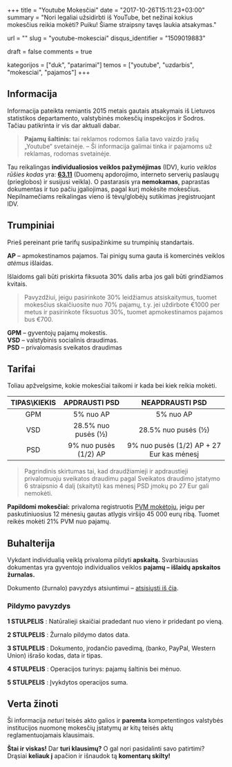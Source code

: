 +++
title 				= "Youtube Mokesčiai"
date 				= "2017-10-26T15:11:23+03:00"
summary 			= "Nori legaliai užsidirbti iš YouTube, bet nežinai kokius mokesčius reikia mokėti? Puiku! Šiame straipsny tavęs laukia atsakymas."

url					= ""
slug                = "youtube-mokesciai"
disqus_identifier   = "1509019883"

draft				= false
comments 			= true

kategorijos         = ["duk", "patarimai"]
temos      	        = ["youtube", "uzdarbis", "mokesciai", "pajamos"]
+++


## Informacija

Informacija pateikta remiantis 2015 metais gautais atsakymais iš Lietuvos statistikos departamento, valstybinės mokesčių inspekcijos ir Sodros. Tačiau patikrinta ir vis dar aktuali dabar.

> **Pajamų šaltinis:** tai reklamos rodomos šalia tavo vaizdo įrašų „Youtube“ svetainėje.
> – Ši informacija galimai tinka ir pajamoms už reklamas, rodomas svetainėje.

Tau reikalingas **individualiosios veiklos pažymėjimas** (IDV), kurio *veiklos rūšies kodas* yra: **[63.11][EVRK]** (Duomenų apdorojimo, interneto serverių paslaugų (prieglobos) ir susijusi veikla). O pastarasis yra **nemokamas**, paprastas dokumentas ir tuo pačiu įgaliojimas, pagal kurį mokėsite mokesčius. Nepilnamečiams reikalingas vieno iš tėvų/globėjų sutikimas įregistruojant IDV.


## Trumpiniai

Prieš pereinant prie tarifų susipažinkime su trumpinių standartais.

**AP** – apmokestinamos pajamos. Tai pinigų suma gauta iš komercinės veiklos *atėmus* išlaidas.

Išlaidoms gali būti priskirta fiksuota 30% dalis arba jos gali būti grindžiamos kvitais.

> Pavyzdžiui, jeigu pasirinkote 30% leidžiamus atsiskaitymus, tuomet mokesčius skaičiuosite nuo 70% pajamų, t.y. jei uždirbote €1000 per metus ir pasirinkote fiksuotus 30%, tuomet apmokestinamos pajamos bus €700.

**GPM** – gyventojų pajamų mokestis.  
**VSD** – valstybinis socialinis draudimas.  
**PSD** – privalomasis sveikatos draudimas



## Tarifai

Toliau apžvelgsime, kokie mokesčiai taikomi ir kada bei kiek reikia mokėti.

|	TIPAS\KIEKIS	|	APDRAUSTI PSD	|	NEAPDRAUSTI PSD	|
|	:---:	|	:---:	|	:---:	|
|	GPM | 5% nuo AP	| 5% nuo AP	|
|	VSD | 28.5% nuo pusės (½) | 28.5% nuo pusės (½)	|
|	PSD | 9% nuo pusės (1/2) AP | 9% nuo pusės (1/2) AP + 27 Eur kas mėnesį	|

> Pagrindinis skirtumas tai, kad draudžiamieji ir apdraustieji privalomuoju sveikatos draudimu pagal Sveikatos draudimo įstatymo 6 straipsnio 4 dalį (skaityti) kas mėnesį PSD įmokų po 27 Eur gali nemokėti.

**Papildomi mokesčiai:** privaloma registruotis [PVM mokėtoju][PVM], jeigu per paskutiniuosius 12 mėnesių gautas atlygis viršijo 45 000 eurų ribą. Tuomet reikės mokėti 21% PVM nuo pajamų.


## Buhalterija

Vykdant individualią veiklą privaloma pildyti **apskaitą.** Svarbiausias dokumentas yra gyventojo individualios veiklos **pajamų – išlaidų apskaitos žurnalas.**

Dokumento (žurnalo) pavyzdys atsiuntimui – [atsisiųsti iš čia][zurnalas].

### Pildymo pavyzdys

**1 STULPELIS**
:  Natūralieji skaičiai pradedant nuo vieno ir pridedant po vieną.

**2 STULPELIS**
:  Žurnalo pildymo datos data.

**3 STULPELIS**
:  Dokumento, įrodančio pavedimą, (banko, PayPal, Western Union) išrašo kodas, data ir tipas.

**4 STULPELIS**
:  Operacijos turinys: pajamų šaltinis bei mėnuo.

**5 STULPELIS**
:  Įvykdytos operacijos suma.


## Verta žinoti

Ši informacija *neturi* teisės akto galios ir **paremta** kompetentingos valstybės institucijos nuomonę mokesčių įstatymų ar kitų teisės aktų reglamentuojamais klausimais.  

**Štai ir viskas!** Dar **turi klausimų?** O gal nori pasidalinti savo patirtimi? Drąsiai **keliauk į** apačion ir išnaudok tą **komentarų skilty!**


[EVRK]: https://osp.stat.gov.lt/static/EVRK2/EVRK2red_lt_RIGHT.htm#63.11 "Ekonominės veiklos rūšių klasifikatorius"
[PVM]: https://www.vmi.lt/cms/mokesciu-moketoju-iregistravimas-pvm-moketoju-registre "PVM mokėtojų įregistravimas"
[zurnalas]: /docs/idv-zurnalas.doc "Individualios veiklos pajamų žurnalas"
[uzdarbis]: https://uzdarbis.lt/t342474/mokesciai-nuo-youtube-pajamu/ "Tema uždarbis.lt forume"